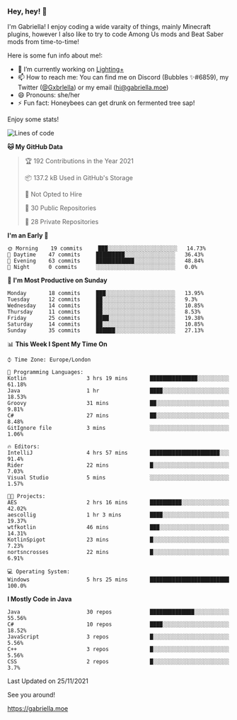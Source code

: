 ### Hey, hey! 👋

I'm Gabriella! I enjoy coding a wide varaity of things, mainly Minecraft plugins, however I also like to try to code Among Us mods and Beat Saber mods from time-to-time!

Here is some fun info about me!:

- 🔭 I’m currently working on [Lighting+](https://github.com/IsGabriellaCurious/LightingPlus)
- 📫 How to reach me: You can find me on Discord (Bubbles ✨#6859), my Twitter ([@Gxbrlella](twitter.com/Gxbrlella)) or my email ([hi@gabriella.moe](mailto://hi@gabriella.moe))
- 😄 Pronouns: she/her
- ⚡ Fun fact: Honeybees can get drunk on fermented tree sap!

Enjoy some stats!

<!--START_SECTION:waka-->
![Lines of code](https://img.shields.io/badge/From%20Hello%20World%20I%27ve%20Written-4132%20lines%20of%20code-blue)

**🐱 My GitHub Data** 

> 🏆 192 Contributions in the Year 2021
 > 
> 📦 137.2 kB Used in GitHub's Storage 
 > 
> 🚫 Not Opted to Hire
 > 
> 📜 30 Public Repositories 
 > 
> 🔑 28 Private Repositories  
 > 
**I'm an Early 🐤** 

```text
🌞 Morning    19 commits     ███░░░░░░░░░░░░░░░░░░░░░░   14.73% 
🌆 Daytime    47 commits     █████████░░░░░░░░░░░░░░░░   36.43% 
🌃 Evening    63 commits     ████████████░░░░░░░░░░░░░   48.84% 
🌙 Night      0 commits      ░░░░░░░░░░░░░░░░░░░░░░░░░   0.0%

```
📅 **I'm Most Productive on Sunday** 

```text
Monday       18 commits     ███░░░░░░░░░░░░░░░░░░░░░░   13.95% 
Tuesday      12 commits     ██░░░░░░░░░░░░░░░░░░░░░░░   9.3% 
Wednesday    14 commits     ██░░░░░░░░░░░░░░░░░░░░░░░   10.85% 
Thursday     11 commits     ██░░░░░░░░░░░░░░░░░░░░░░░   8.53% 
Friday       25 commits     ████░░░░░░░░░░░░░░░░░░░░░   19.38% 
Saturday     14 commits     ██░░░░░░░░░░░░░░░░░░░░░░░   10.85% 
Sunday       35 commits     ██████░░░░░░░░░░░░░░░░░░░   27.13%

```


📊 **This Week I Spent My Time On** 

```text
⌚︎ Time Zone: Europe/London

💬 Programming Languages: 
Kotlin                   3 hrs 19 mins       ███████████████░░░░░░░░░░   61.18% 
Java                     1 hr                ████░░░░░░░░░░░░░░░░░░░░░   18.53% 
Groovy                   31 mins             ██░░░░░░░░░░░░░░░░░░░░░░░   9.81% 
C#                       27 mins             ██░░░░░░░░░░░░░░░░░░░░░░░   8.48% 
GitIgnore file           3 mins              ░░░░░░░░░░░░░░░░░░░░░░░░░   1.06%

🔥 Editors: 
IntelliJ                 4 hrs 57 mins       ██████████████████████░░░   91.4% 
Rider                    22 mins             █░░░░░░░░░░░░░░░░░░░░░░░░   7.03% 
Visual Studio            5 mins              ░░░░░░░░░░░░░░░░░░░░░░░░░   1.57%

🐱‍💻 Projects: 
AES                      2 hrs 16 mins       ██████████░░░░░░░░░░░░░░░   42.02% 
aescollig                1 hr 3 mins         ████░░░░░░░░░░░░░░░░░░░░░   19.37% 
wtfkotlin                46 mins             ███░░░░░░░░░░░░░░░░░░░░░░   14.31% 
KotlinSpigot             23 mins             █░░░░░░░░░░░░░░░░░░░░░░░░   7.23% 
nortsncrosses            22 mins             █░░░░░░░░░░░░░░░░░░░░░░░░   6.91%

💻 Operating System: 
Windows                  5 hrs 25 mins       █████████████████████████   100.0%

```

**I Mostly Code in Java** 

```text
Java                     30 repos            ██████████████░░░░░░░░░░░   55.56% 
C#                       10 repos            ████░░░░░░░░░░░░░░░░░░░░░   18.52% 
JavaScript               3 repos             █░░░░░░░░░░░░░░░░░░░░░░░░   5.56% 
C++                      3 repos             █░░░░░░░░░░░░░░░░░░░░░░░░   5.56% 
CSS                      2 repos             █░░░░░░░░░░░░░░░░░░░░░░░░   3.7%

```



 Last Updated on 25/11/2021
<!--END_SECTION:waka-->

See you around!

https://gabriella.moe
